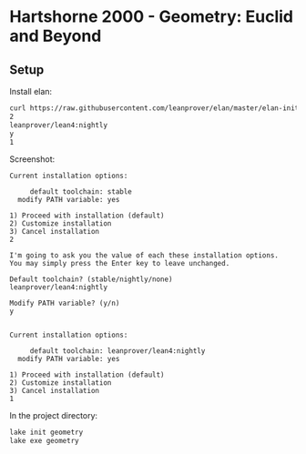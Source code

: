 # Hartshorne 2000 - Geometry: Euclid and Beyond

## Setup

Install elan:
```sh
curl https://raw.githubusercontent.com/leanprover/elan/master/elan-init.sh -sSf | sh
2
leanprover/lean4:nightly
y
1
```
Screenshot:
```
Current installation options:

     default toolchain: stable
  modify PATH variable: yes

1) Proceed with installation (default)
2) Customize installation
3) Cancel installation
2

I'm going to ask you the value of each these installation options.
You may simply press the Enter key to leave unchanged.

Default toolchain? (stable/nightly/none)
leanprover/lean4:nightly

Modify PATH variable? (y/n)
y


Current installation options:

     default toolchain: leanprover/lean4:nightly
  modify PATH variable: yes

1) Proceed with installation (default)
2) Customize installation
3) Cancel installation
1
```
In the project directory:
```sh
lake init geometry
lake exe geometry
```